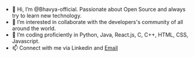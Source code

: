 - 👋 Hi, I’m @Bhavya-official. Passionate about Open Source and always try to learn new technology.
- 👀 I’m interested in collaborate with the developers's community of all around the world.
- 🌱 I’m coding proficiently in Python, Java, React.js, C, C++, HTML, CSS, Javascript.
- 📫 Connect with me via Linkedin and [Email](mailto:bhavyaagrawal210@gmail.com)

<!---
Bhavya-official/Bhavya-official is a ✨ special ✨ repository because its `README.md` (this file) appears on your GitHub profile.
You can click the Preview link to take a look at your changes.
--->
